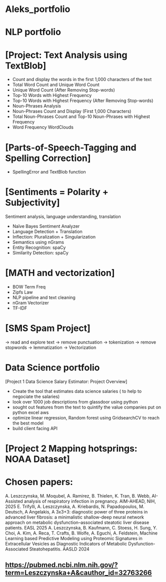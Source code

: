 # Aleks_portfolio

# NLP portfolio

# [Project: Text Analysis using TextBlob]
- Count and display the words in the first 1,000 characters of the text
- Total Word Count and Unique Word Count
- Unique Word Count (After Removing Stop-words)
- Top-10 Words with Highest Frequency
- Top-10 Words with Highest Frequency (After Removing Stop-words)
- Noun-Phrases Analysis
- Noun-Phrases Count and Display (First 1,000 Characters)
- Total Noun-Phrases Count and Top-10 Noun-Phrases with Highest Frequency
- Word Frequency WordClouds 
  
# [Parts-of-Speech-Tagging and Spelling Correction]
- SpellingError and TextBlob function
# [Sentiments = Polarity + Subjectivity]
Sentiment analysis, language understanding, translation
- Naïve Bayes Sentiment Analyzer
- Language Detection + Translation
- Inflection: Pluralization + Singularization
- Semantics using nGrams
- Entity Recognition: spaCy
- Similarity Detection: spaCy
# [MATH and vectorization]
- BOW Term Freq
- Zipfs Law
- NLP pipeline and text cleaning
- nGram Vectorizer
- TF-IDF
# [SMS Spam Project]
-> read and explore text 
-> remove punctuation
-> tokenization
-> remove stopwords
-> lemmatization
-> Vectorization

# Data Science portfolio
[Project 1 Data Science Salary Estimator: Project Overview] 
- Create the tool that estimates data science salaries ( to help to negociate the salaries)
- look over 1000 job descriptions  from glassdoor using python
- sought out features from the text to quintify the value companies put on python excel aws
- optimize linear regression, Random forest using GridsearchCV to reach the best model
- build client facing API


# [Project 2 Mapping hotsprings: NOAA Dataset]

[](https://github.com/aleszcz/Aleks_portfolio/blob/main/Image/Hot%20springs%20Mapping.jpg)
[](https://github.com/aleszcz/Aleks_portfolio/blob/main/Image/Hot%20springs%20Mapping.png)

# Chosen papers:
A. Leszczynska, M. Moqubel, A. Ramirez, B. Thielen, K. Tran, B. Webb, AI-Assisted analysis of respiratory infection in pregnancy. AIM-AHEAD, NIH, 2025
E. Trifylli, A. Leszczynska, A. Kriebardis, N. Papadopoulos, M. Deutsch, A Angelakis, A 3x3+3: diagnostic power of three proteins in advanced liver fibrosis: a minimalistic shallow-deep neural network approach on metabolic dysfunction–associated steatotic liver disease patients. EASL 2025
A. Leszczynska, B. Kaufmann, C. Stoess, H. Sung, Y. Choi, A. Kim, A. Reca, T. Crafts, B. Wolfe, A. Eguchi, A. Feldstein, Machine Learning based Predictive Modeling using Proteomic Signatures in Extracellular Vesicles as Diagnostic Indicators of Metabolic Dysfunction-Associated Steatohepatitis. AASLD 2024 

## https://pubmed.ncbi.nlm.nih.gov/?term=Leszczynska+A&cauthor_id=32763266

